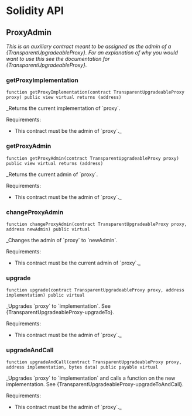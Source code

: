 # Solidity API

## ProxyAdmin

_This is an auxiliary contract meant to be assigned as the admin of a {TransparentUpgradeableProxy}. For an
explanation of why you would want to use this see the documentation for {TransparentUpgradeableProxy}._

### getProxyImplementation

```solidity
function getProxyImplementation(contract TransparentUpgradeableProxy proxy) public view virtual returns (address)
```

_Returns the current implementation of &#x60;proxy&#x60;.

Requirements:

- This contract must be the admin of &#x60;proxy&#x60;._

### getProxyAdmin

```solidity
function getProxyAdmin(contract TransparentUpgradeableProxy proxy) public view virtual returns (address)
```

_Returns the current admin of &#x60;proxy&#x60;.

Requirements:

- This contract must be the admin of &#x60;proxy&#x60;._

### changeProxyAdmin

```solidity
function changeProxyAdmin(contract TransparentUpgradeableProxy proxy, address newAdmin) public virtual
```

_Changes the admin of &#x60;proxy&#x60; to &#x60;newAdmin&#x60;.

Requirements:

- This contract must be the current admin of &#x60;proxy&#x60;._

### upgrade

```solidity
function upgrade(contract TransparentUpgradeableProxy proxy, address implementation) public virtual
```

_Upgrades &#x60;proxy&#x60; to &#x60;implementation&#x60;. See {TransparentUpgradeableProxy-upgradeTo}.

Requirements:

- This contract must be the admin of &#x60;proxy&#x60;._

### upgradeAndCall

```solidity
function upgradeAndCall(contract TransparentUpgradeableProxy proxy, address implementation, bytes data) public payable virtual
```

_Upgrades &#x60;proxy&#x60; to &#x60;implementation&#x60; and calls a function on the new implementation. See
{TransparentUpgradeableProxy-upgradeToAndCall}.

Requirements:

- This contract must be the admin of &#x60;proxy&#x60;._

